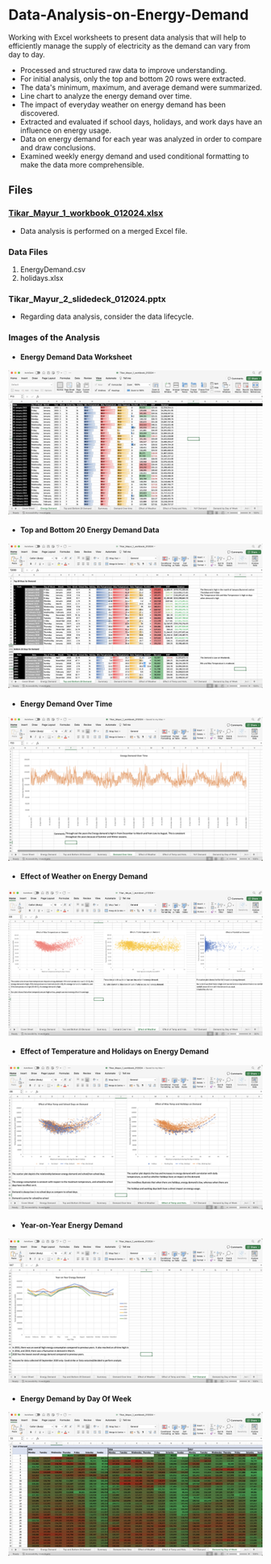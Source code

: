 # Data-Analysis-on-Energy-Demand
Working with Excel worksheets to present data analysis that will help to efficiently manage the supply of electricity as the demand can vary from day to day.

- Processed and structured raw data to improve understanding.
- For initial analysis, only the top and bottom 20 rows were extracted.
- The data's minimum, maximum, and average demand were summarized.
- Line chart to analyze the energy demand over time.
- The impact of everyday weather on energy demand has been discovered.
- Extracted and evaluated if school days, holidays, and work days have an influence on energy usage.
- Data on energy demand for each year was analyzed in order to compare and draw conclusions.
- Examined weekly energy demand and used conditional formatting to make the data more comprehensible.

## Files

### [Tikar_Mayur_1_workbook_012024.xlsx](https://github.com/mayur-tikar/Data-Analysis-on-Energy-Demand/blob/main/Tikar_Mayur_1_workbook_012024.xlsx)
-  Data analysis is performed on a merged Excel file.

### Data Files
1.  EnergyDemand.csv
2.  holidays.xlsx

### Tikar_Mayur_2_slidedeck_012024.pptx
-  Regarding data analysis, consider the data lifecycle.

### Images of the Analysis

-  #### Energy Demand Data Worksheet
  ![Energy Demand Data Worksheet](https://github.com/mayur-tikar/Data-Analysis-on-Energy-Demand/blob/main/Analysis%20Screenshots/Data%20Worksheet.png)
-  #### Top and Bottom 20 Energy Demand Data
  ![Top and Bottom 20 Data](https://github.com/mayur-tikar/Data-Analysis-on-Energy-Demand/blob/main/Analysis%20Screenshots/Top%20and%20Bottom%2020%20data.png)
-  #### Energy Demand Over Time
  ![Demand Over Time](https://github.com/mayur-tikar/Data-Analysis-on-Energy-Demand/blob/main/Analysis%20Screenshots/Demand%20Over%20Time.png)
-  #### Effect of Weather on Energy Demand
  ![Effect of Weather](https://github.com/mayur-tikar/Data-Analysis-on-Energy-Demand/blob/main/Analysis%20Screenshots/Effect%20of%20Weather.png)
-  #### Effect of Temperature and Holidays on Energy Demand
  ![Effect of Temperature and holidays](https://github.com/mayur-tikar/Data-Analysis-on-Energy-Demand/blob/main/Analysis%20Screenshots/Effect%20of%20Temperature%20and%20Holidays.png)
-  #### Year-on-Year Energy Demand
  ![Year on Year Energy Demand](https://github.com/mayur-tikar/Data-Analysis-on-Energy-Demand/blob/main/Analysis%20Screenshots/Year%20on%20Year%20Energy%20Demand.png)
-  #### Energy Demand by Day Of Week
  ![Demand by Day of Week](https://github.com/mayur-tikar/Data-Analysis-on-Energy-Demand/blob/main/Analysis%20Screenshots/Demand%20by%20Day%20of%20Week.png)
